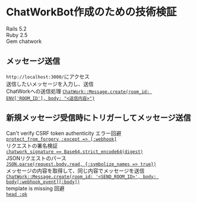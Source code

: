 # ChatWorkBot作成のための技術検証
Rails 5.2  
Ruby 2.5  
Gem chatwork

## メッセージ送信
`http://localhost:3000/`にアクセス  
送信したいメッセージを入力し、送信  
ChatWorkへの送信処理
[`ChatWork::Message.create(room_id: ENV['ROOM_ID'], body: "<送信内容>")`](https://github.com/eRy-sk/webhook_test/blob/master/app/controllers/webhook_controller.rb#L10)  

## 新規メッセージ受信時にトリガーしてメッセージ送信
Can't verify CSRF token authenticity エラー回避  
[`protect_from_forgery :except => [:webhook]`](https://github.com/eRy-sk/webhook_test/blob/master/app/controllers/webhook_controller.rb#L4)  
リクエストの署名検証  
[`chatwork_signature == Base64.strict_encode64(digest)`](https://github.com/eRy-sk/webhook_test/blob/master/app/controllers/webhook_controller.rb#L16)  
JSONリクエストのパース  
[`JSON.parse(request.body.read, {:symbolize_names => true})`](https://github.com/eRy-sk/webhook_test/blob/master/app/controllers/webhook_controller.rb#L17)  
メッセージの内容を取得して、同じ内容でメッセージを送信  
[`ChatWork::Message.create(room_id: '<SEND_ROOM_ID>', body: body[:webhook_event][:body])`](https://github.com/eRy-sk/webhook_test/blob/master/app/controllers/webhook_controller.rb#L18)  
template is missing 回避  
[`head :ok`](https://github.com/eRy-sk/webhook_test/blob/master/app/controllers/webhook_controller.rb#L19)
